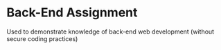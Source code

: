 # Back-End Assignment
 Used to demonstrate knowledge of back-end web development (without secure coding practices)
